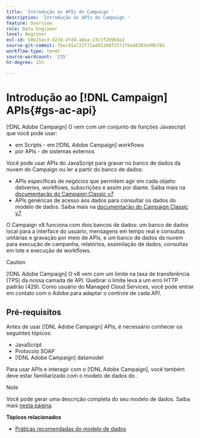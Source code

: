 ```yaml
---
title: 'Introdução às APIs do Campaign '
description: 'Introdução às APIs do Campaign '
feature: Overview
role: Data Engineer
level: Beginner
exl-id: 50e21acd-d23d-4fdd-a8aa-23c3f209bda3
source-git-commit: fbec41a722f71ad91260f1571f6a48383e99b782
workflow-type: tm+mt
source-wordcount: '235'
ht-degree: 15%

---
```


# Introdução ao [!DNL Campaign] APIs{#gs-ac-api}

[!DNL Adobe Campaign] O vem com um conjunto de funções Javascript que você pode usar:

* em Scripts - em [!DNL Adobe Campaign] workflows
* por APIs - de sistemas externos

Você pode usar APIs do JavaScript para gravar no banco de dados da nuvem do Campaign ou ler a partir do banco de dados:

* APIs específicas de negócios que permitem agir em cada objeto: deliveries, workflows, subscrições e assim por diante. Saiba mais na [documentação do Campaign Classic v7](https://experienceleague.adobe.com/docs/campaign-classic/using/configuring-campaign-classic/api/business-oriented-apis.html).
* APIs genéricas de acesso aos dados para consultar os dados do modelo de dados. Saiba mais na [documentação do Campaign Classic v7](https://experienceleague.adobe.com/docs/campaign-classic/using/configuring-campaign-classic/api/data-oriented-apis.html).

O Campaign v8 funciona com dois bancos de dados: um banco de dados local para a interface do usuário, mensagens em tempo real e consultas unitárias e gravação por meio de APIs, e um banco de dados da nuvem para execução de campanha, relatórios, assimilação de dados, consultas em lote e execução de workflows.

>[!CAUTION]
>
>[!DNL Adobe Campaign] O v8 vem com um limite na taxa de transferência (TPS) da nossa camada de API. Quebrar o limite leva a um erro HTTP padrão (429). Como usuário do Managed Cloud Services, você pode entrar em contato com o Adobe para adaptar o controle de cada API.

## Pré-requisitos

Antes de usar [!DNL Adobe Campaign] APIs, é necessário conhecer os seguintes tópicos:

* JavaScript
* Protocolo SOAP
* [!DNL Adobe Campaign] datamodel

Para usar APIs e interagir com o [!DNL Adobe Campaign], você também deve estar familiarizado com o modelo de dados do .

>[!NOTE]
>Você pode gerar uma descrição completa do seu modelo de dados. Saiba mais [nesta página](datamodel.md).


**Tópicos relacionados**

* [Práticas recomendadas do modelo de dados](datamodel-best-practices.md)
